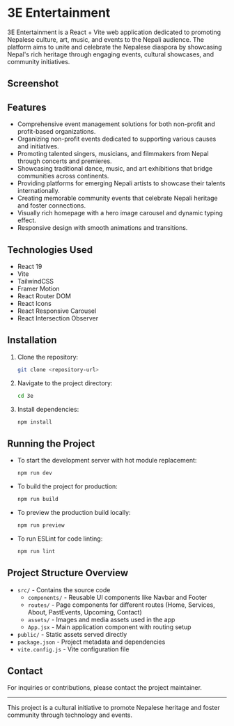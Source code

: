 # 3E Entertainment

3E Entertainment is a React + Vite web application dedicated to promoting Nepalese culture, art, music, and events to the Nepali audience. The platform aims to unite and celebrate the Nepalese diaspora by showcasing Nepal's rich heritage through engaging events, cultural showcases, and community initiatives.

## Screenshot


## Features

- Comprehensive event management solutions for both non-profit and profit-based organizations.
- Organizing non-profit events dedicated to supporting various causes and initiatives.
- Promoting talented singers, musicians, and filmmakers from Nepal through concerts and premieres.
- Showcasing traditional dance, music, and art exhibitions that bridge communities across continents.
- Providing platforms for emerging Nepali artists to showcase their talents internationally.
- Creating memorable community events that celebrate Nepali heritage and foster connections.
- Visually rich homepage with a hero image carousel and dynamic typing effect.
- Responsive design with smooth animations and transitions.

## Technologies Used

- React 19
- Vite
- TailwindCSS
- Framer Motion
- React Router DOM
- React Icons
- React Responsive Carousel
- React Intersection Observer

## Installation

1. Clone the repository:
   ```bash
   git clone <repository-url>
   ```
2. Navigate to the project directory:
   ```bash
   cd 3e
   ```
3. Install dependencies:
   ```bash
   npm install
   ```

## Running the Project

- To start the development server with hot module replacement:
  ```bash
  npm run dev
  ```
- To build the project for production:
  ```bash
  npm run build
  ```
- To preview the production build locally:
  ```bash
  npm run preview
  ```
- To run ESLint for code linting:
  ```bash
  npm run lint
  ```

## Project Structure Overview

- `src/` - Contains the source code
  - `components/` - Reusable UI components like Navbar and Footer
  - `routes/` - Page components for different routes (Home, Services, About, PastEvents, Upcoming, Contact)
  - `assets/` - Images and media assets used in the app
  - `App.jsx` - Main application component with routing setup
- `public/` - Static assets served directly
- `package.json` - Project metadata and dependencies
- `vite.config.js` - Vite configuration file

## Contact

For inquiries or contributions, please contact the project maintainer.

---

This project is a cultural initiative to promote Nepalese heritage and foster community through technology and events.
